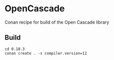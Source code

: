# OpenCascade
Conan recipe for build of the Open Cascade library
 
## Build
```
cd 0.18.3
conan create . -s compiler.version=12
```
